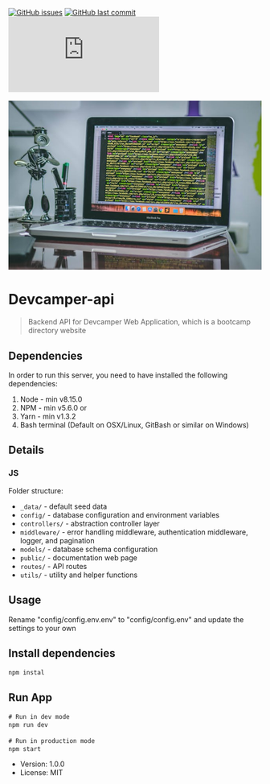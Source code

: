 [![GitHub issues](https://img.shields.io/github/issues/john-pels/devcamper-api.svg)](https://github.com/john-pels/devcamper-api/issues)
[![GitHub last commit](https://img.shields.io/github/last-commit/john-pels/devcamper-api.svg)](https://github.com/bamiogunfemi/react-redux-boilerplate/commits/master)
[![Analytics](https://ga-beacon.appspot.com/UA-83446952-1/github.com/john-pels/devcamper-api/README.md)](https://github.com/john-pels/devcamper-api/)

![Image](./public/uploads/photo_5d725a1b7b292f5f8ceff788.jpg)

# Devcamper-api

> Backend API for Devcamper Web Application, which is a bootcamp directory website

## Dependencies

In order to run this server, you need to have installed the following dependencies:

1.  Node - min v8.15.0
2.  NPM - min v5.6.0
    or
3.  Yarn - min v1.3.2
4.  Bash terminal (Default on OSX/Linux, GitBash or similar on Windows)

## Details

### JS

Folder structure:

- `_data/` - default seed data
- `config/` - database configuration and environment variables
- `controllers/` - abstraction controller layer
- `middleware/` - error handling middleware, authentication middleware, logger, and pagination
- `models/` - database schema configuration
- `public/` - documentation web page
- `routes/` - API routes
- `utils/` - utility and helper functions

## Usage

Rename "config/config.env.env" to "config/config.env" and update the settings to your own

## Install dependencies

```
npm instal
```

## Run App

```
# Run in dev mode
npm run dev

# Run in production mode
npm start
```

- Version: 1.0.0
- License: MIT
